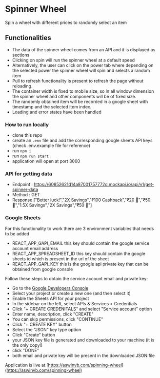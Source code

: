 # Spinner Wheel


Spin a wheel with different prices to randomly select an item

## Functionalities

- The data of the spinner wheel comes from an API and it is displayed as sections
- Clicking on spin will run the spinner wheel at a default speed
- Alternatively, the user can click on the power tab where depending on the selected power the spinner wheel will spin and selects a random item
- Pull to refresh functionality is present to refresh the page without reloading.
- The container width is fixed to mobile size, so in all window dimension the spinner wheel and other components will be of fixed size.
- The randomly obtained item will be recorded in a google sheet with timestamp and the selected item index.
- Loading and error states have been handled

### How to run locally
- clone this repo
- create an ```.env``` file and add the corresponding google sheets API keys (check .env.example file for reference)
- run ```npm i```
- run ```npm run start```
- application will open at port 3000

### API for getting data
- Endpoint : https://60852621d14a87001757772d.mockapi.io/api/v1/get-spinner-data
- Method : GET
- Response ["Better luck!","2X Savings","₹100 Cashback","₹20 💸","₹50 💸","1.5X Savings","2X Savings","₹50 💸"]

### Google Sheets
For this functionality to work there are 3 environment variables that needs to be added
- REACT_APP_GAPI_EMAIL this key should contain the google service account email address
- REACT_APP_SPREADSHEET_ID this key should contain the google sheets id which is present in the url of the sheet
- REACT_APP_GAPI_KEY this is the google api private key that can be obtained from google console

Follow these steps to obtain the service account email and private key:
- Go to the [Google Developers Console](https://console.developers.google.com/)
- Select your project or create a new one (and then select it)
- Enable the Sheets API for your project
- In the sidebar on the left, select APIs & Services > Credentials
- Click "+ CREATE CREDENITALS" and select "Service account" option
- Enter name, description, click "CREATE"
- You can skip permissions, click "CONTINUE"
- Click "+ CREATE KEY" button
- Select the "JSON" key type option
- Click "Create" button
- your JSON key file is generated and downloaded to your machine (it is the only copy!)
- click "DONE"
- both email and private key will be present in the downloaded JSON file

Application is live at [https://aswinvb.com/spinning-wheel](https://aswinvb.com/spinning-wheel)